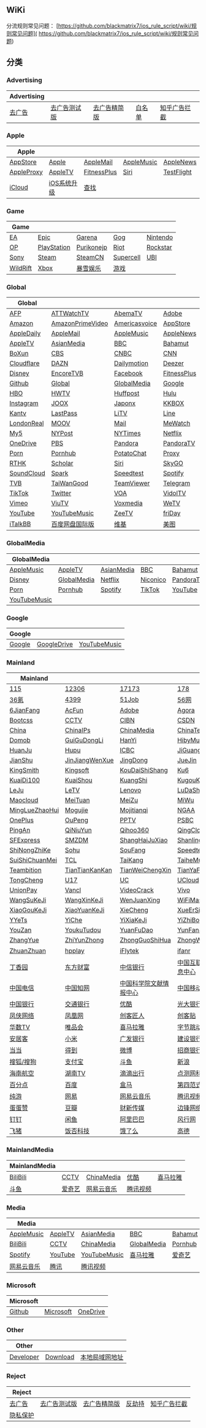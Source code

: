 ## WiKi
分流规则常见问题： [https://github.com/blackmatrix7/ios_rule_script/wiki/规则常见问题]( https://github.com/blackmatrix7/ios_rule_script/wiki/规则常见问题)
## 分类

### Advertising
|Advertising|  |  |  |  |
| ---- | ---- | ---- | ---- | ---- |
|[去广告](https://github.com/blackmatrix7/ios_rule_script/tree/master/rule/Loon/去广告) |[去广告测试版](https://github.com/blackmatrix7/ios_rule_script/tree/master/rule/Loon/去广告测试版) |[去广告精简版](https://github.com/blackmatrix7/ios_rule_script/tree/master/rule/Loon/去广告精简版) |[白名单](https://github.com/blackmatrix7/ios_rule_script/tree/master/rule/Loon/白名单) |[知乎广告拦截](https://github.com/blackmatrix7/ios_rule_script/tree/master/rule/Loon/知乎广告拦截) |

### Apple
|Apple|  |  |  |  |
| ---- | ---- | ---- | ---- | ---- |
|[AppStore](https://github.com/blackmatrix7/ios_rule_script/tree/master/rule/Loon/AppStore) |[Apple](https://github.com/blackmatrix7/ios_rule_script/tree/master/rule/Loon/Apple) |[AppleMail](https://github.com/blackmatrix7/ios_rule_script/tree/master/rule/Loon/AppleMail) |[AppleMusic](https://github.com/blackmatrix7/ios_rule_script/tree/master/rule/Loon/AppleMusic) |[AppleNews](https://github.com/blackmatrix7/ios_rule_script/tree/master/rule/Loon/AppleNews) ||||
|[AppleProxy](https://github.com/blackmatrix7/ios_rule_script/tree/master/rule/Loon/AppleProxy) |[AppleTV](https://github.com/blackmatrix7/ios_rule_script/tree/master/rule/Loon/AppleTV) |[FitnessPlus](https://github.com/blackmatrix7/ios_rule_script/tree/master/rule/Loon/FitnessPlus) |[Siri](https://github.com/blackmatrix7/ios_rule_script/tree/master/rule/Loon/Siri) |[TestFlight](https://github.com/blackmatrix7/ios_rule_script/tree/master/rule/Loon/TestFlight) |||
|[iCloud](https://github.com/blackmatrix7/ios_rule_script/tree/master/rule/Loon/iCloud) |[iOS系统升级](https://github.com/blackmatrix7/ios_rule_script/tree/master/rule/Loon/iOS系统升级) |[查找](https://github.com/blackmatrix7/ios_rule_script/tree/master/rule/Loon/查找) ||

### Game
|Game|  |  |  |  |
| ---- | ---- | ---- | ---- | ---- |
|[EA](https://github.com/blackmatrix7/ios_rule_script/tree/master/rule/Loon/EA) |[Epic](https://github.com/blackmatrix7/ios_rule_script/tree/master/rule/Loon/Epic) |[Garena](https://github.com/blackmatrix7/ios_rule_script/tree/master/rule/Loon/Garena) |[Gog](https://github.com/blackmatrix7/ios_rule_script/tree/master/rule/Loon/Gog) |[Nintendo](https://github.com/blackmatrix7/ios_rule_script/tree/master/rule/Loon/Nintendo) ||||
|[OP](https://github.com/blackmatrix7/ios_rule_script/tree/master/rule/Loon/OP) |[PlayStation](https://github.com/blackmatrix7/ios_rule_script/tree/master/rule/Loon/PlayStation) |[Purikonejp](https://github.com/blackmatrix7/ios_rule_script/tree/master/rule/Loon/Purikonejp) |[Riot](https://github.com/blackmatrix7/ios_rule_script/tree/master/rule/Loon/Riot) |[Rockstar](https://github.com/blackmatrix7/ios_rule_script/tree/master/rule/Loon/Rockstar) |||
|[Sony](https://github.com/blackmatrix7/ios_rule_script/tree/master/rule/Loon/Sony) |[Steam](https://github.com/blackmatrix7/ios_rule_script/tree/master/rule/Loon/Steam) |[SteamCN](https://github.com/blackmatrix7/ios_rule_script/tree/master/rule/Loon/SteamCN) |[Supercell](https://github.com/blackmatrix7/ios_rule_script/tree/master/rule/Loon/Supercell) |[UBI](https://github.com/blackmatrix7/ios_rule_script/tree/master/rule/Loon/UBI) ||
|[WildRift](https://github.com/blackmatrix7/ios_rule_script/tree/master/rule/Loon/WildRift) |[Xbox](https://github.com/blackmatrix7/ios_rule_script/tree/master/rule/Loon/Xbox) |[暴雪娱乐](https://github.com/blackmatrix7/ios_rule_script/tree/master/rule/Loon/暴雪娱乐) |[游戏](https://github.com/blackmatrix7/ios_rule_script/tree/master/rule/Loon/游戏) |

### Global
|Global|  |  |  |  |
| ---- | ---- | ---- | ---- | ---- |
|[AFP](https://github.com/blackmatrix7/ios_rule_script/tree/master/rule/Loon/AFP) |[ATTWatchTV](https://github.com/blackmatrix7/ios_rule_script/tree/master/rule/Loon/ATTWatchTV) |[AbemaTV](https://github.com/blackmatrix7/ios_rule_script/tree/master/rule/Loon/AbemaTV) |[Adobe](https://github.com/blackmatrix7/ios_rule_script/tree/master/rule/Loon/Adobe) |[All4](https://github.com/blackmatrix7/ios_rule_script/tree/master/rule/Loon/All4) ||||
|[Amazon](https://github.com/blackmatrix7/ios_rule_script/tree/master/rule/Loon/Amazon) |[AmazonPrimeVideo](https://github.com/blackmatrix7/ios_rule_script/tree/master/rule/Loon/AmazonPrimeVideo) |[Americasvoice](https://github.com/blackmatrix7/ios_rule_script/tree/master/rule/Loon/Americasvoice) |[AppStore](https://github.com/blackmatrix7/ios_rule_script/tree/master/rule/Loon/AppStore) |[Apple](https://github.com/blackmatrix7/ios_rule_script/tree/master/rule/Loon/Apple) |||
|[AppleDaily](https://github.com/blackmatrix7/ios_rule_script/tree/master/rule/Loon/AppleDaily) |[AppleMail](https://github.com/blackmatrix7/ios_rule_script/tree/master/rule/Loon/AppleMail) |[AppleMusic](https://github.com/blackmatrix7/ios_rule_script/tree/master/rule/Loon/AppleMusic) |[AppleNews](https://github.com/blackmatrix7/ios_rule_script/tree/master/rule/Loon/AppleNews) |[AppleProxy](https://github.com/blackmatrix7/ios_rule_script/tree/master/rule/Loon/AppleProxy) ||
|[AppleTV](https://github.com/blackmatrix7/ios_rule_script/tree/master/rule/Loon/AppleTV) |[AsianMedia](https://github.com/blackmatrix7/ios_rule_script/tree/master/rule/Loon/AsianMedia) |[BBC](https://github.com/blackmatrix7/ios_rule_script/tree/master/rule/Loon/BBC) |[Bahamut](https://github.com/blackmatrix7/ios_rule_script/tree/master/rule/Loon/Bahamut) |[BlackList](https://github.com/blackmatrix7/ios_rule_script/tree/master/rule/Loon/BlackList) |
|[BoXun](https://github.com/blackmatrix7/ios_rule_script/tree/master/rule/Loon/BoXun) |[CBS](https://github.com/blackmatrix7/ios_rule_script/tree/master/rule/Loon/CBS) |[CNBC](https://github.com/blackmatrix7/ios_rule_script/tree/master/rule/Loon/CNBC) |[CNN](https://github.com/blackmatrix7/ios_rule_script/tree/master/rule/Loon/CNN) |[CableTV](https://github.com/blackmatrix7/ios_rule_script/tree/master/rule/Loon/CableTV) |
|[Cloudflare](https://github.com/blackmatrix7/ios_rule_script/tree/master/rule/Loon/Cloudflare) |[DAZN](https://github.com/blackmatrix7/ios_rule_script/tree/master/rule/Loon/DAZN) |[Dailymotion](https://github.com/blackmatrix7/ios_rule_script/tree/master/rule/Loon/Dailymotion) |[Deezer](https://github.com/blackmatrix7/ios_rule_script/tree/master/rule/Loon/Deezer) |[Discord](https://github.com/blackmatrix7/ios_rule_script/tree/master/rule/Loon/Discord) |
|[Disney](https://github.com/blackmatrix7/ios_rule_script/tree/master/rule/Loon/Disney) |[EncoreTVB](https://github.com/blackmatrix7/ios_rule_script/tree/master/rule/Loon/EncoreTVB) |[Facebook](https://github.com/blackmatrix7/ios_rule_script/tree/master/rule/Loon/Facebook) |[FitnessPlus](https://github.com/blackmatrix7/ios_rule_script/tree/master/rule/Loon/FitnessPlus) |[Fox](https://github.com/blackmatrix7/ios_rule_script/tree/master/rule/Loon/Fox) |
|[Github](https://github.com/blackmatrix7/ios_rule_script/tree/master/rule/Loon/Github) |[Global](https://github.com/blackmatrix7/ios_rule_script/tree/master/rule/Loon/Global) |[GlobalMedia](https://github.com/blackmatrix7/ios_rule_script/tree/master/rule/Loon/GlobalMedia) |[Google](https://github.com/blackmatrix7/ios_rule_script/tree/master/rule/Loon/Google) |[GoogleDrive](https://github.com/blackmatrix7/ios_rule_script/tree/master/rule/Loon/GoogleDrive) |
|[HBO](https://github.com/blackmatrix7/ios_rule_script/tree/master/rule/Loon/HBO) |[HWTV](https://github.com/blackmatrix7/ios_rule_script/tree/master/rule/Loon/HWTV) |[Huffpost](https://github.com/blackmatrix7/ios_rule_script/tree/master/rule/Loon/Huffpost) |[Hulu](https://github.com/blackmatrix7/ios_rule_script/tree/master/rule/Loon/Hulu) |[ITV](https://github.com/blackmatrix7/ios_rule_script/tree/master/rule/Loon/ITV) |
|[Instagram](https://github.com/blackmatrix7/ios_rule_script/tree/master/rule/Loon/Instagram) |[JOOX](https://github.com/blackmatrix7/ios_rule_script/tree/master/rule/Loon/JOOX) |[Japonx](https://github.com/blackmatrix7/ios_rule_script/tree/master/rule/Loon/Japonx) |[KKBOX](https://github.com/blackmatrix7/ios_rule_script/tree/master/rule/Loon/KKBOX) |[KakaoTalk](https://github.com/blackmatrix7/ios_rule_script/tree/master/rule/Loon/KakaoTalk) |
|[Kantv](https://github.com/blackmatrix7/ios_rule_script/tree/master/rule/Loon/Kantv) |[LastPass](https://github.com/blackmatrix7/ios_rule_script/tree/master/rule/Loon/LastPass) |[LiTV](https://github.com/blackmatrix7/ios_rule_script/tree/master/rule/Loon/LiTV) |[Line](https://github.com/blackmatrix7/ios_rule_script/tree/master/rule/Loon/Line) |[LineTV](https://github.com/blackmatrix7/ios_rule_script/tree/master/rule/Loon/LineTV) |
|[LondonReal](https://github.com/blackmatrix7/ios_rule_script/tree/master/rule/Loon/LondonReal) |[MOOV](https://github.com/blackmatrix7/ios_rule_script/tree/master/rule/Loon/MOOV) |[Mail](https://github.com/blackmatrix7/ios_rule_script/tree/master/rule/Loon/Mail) |[MeWatch](https://github.com/blackmatrix7/ios_rule_script/tree/master/rule/Loon/MeWatch) |[Microsoft](https://github.com/blackmatrix7/ios_rule_script/tree/master/rule/Loon/Microsoft) |
|[My5](https://github.com/blackmatrix7/ios_rule_script/tree/master/rule/Loon/My5) |[NYPost](https://github.com/blackmatrix7/ios_rule_script/tree/master/rule/Loon/NYPost) |[NYTimes](https://github.com/blackmatrix7/ios_rule_script/tree/master/rule/Loon/NYTimes) |[Netflix](https://github.com/blackmatrix7/ios_rule_script/tree/master/rule/Loon/Netflix) |[Nikkei](https://github.com/blackmatrix7/ios_rule_script/tree/master/rule/Loon/Nikkei) |
|[OneDrive](https://github.com/blackmatrix7/ios_rule_script/tree/master/rule/Loon/OneDrive) |[PBS](https://github.com/blackmatrix7/ios_rule_script/tree/master/rule/Loon/PBS) |[Pandora](https://github.com/blackmatrix7/ios_rule_script/tree/master/rule/Loon/Pandora) |[PandoraTV](https://github.com/blackmatrix7/ios_rule_script/tree/master/rule/Loon/PandoraTV) |[PayPal](https://github.com/blackmatrix7/ios_rule_script/tree/master/rule/Loon/PayPal) |
|[Porn](https://github.com/blackmatrix7/ios_rule_script/tree/master/rule/Loon/Porn) |[Pornhub](https://github.com/blackmatrix7/ios_rule_script/tree/master/rule/Loon/Pornhub) |[PotatoChat](https://github.com/blackmatrix7/ios_rule_script/tree/master/rule/Loon/PotatoChat) |[Proxy](https://github.com/blackmatrix7/ios_rule_script/tree/master/rule/Loon/Proxy) |[Qobuz](https://github.com/blackmatrix7/ios_rule_script/tree/master/rule/Loon/Qobuz) |
|[RTHK](https://github.com/blackmatrix7/ios_rule_script/tree/master/rule/Loon/RTHK) |[Scholar](https://github.com/blackmatrix7/ios_rule_script/tree/master/rule/Loon/Scholar) |[Siri](https://github.com/blackmatrix7/ios_rule_script/tree/master/rule/Loon/Siri) |[SkyGO](https://github.com/blackmatrix7/ios_rule_script/tree/master/rule/Loon/SkyGO) |[Sony](https://github.com/blackmatrix7/ios_rule_script/tree/master/rule/Loon/Sony) |
|[SoundCloud](https://github.com/blackmatrix7/ios_rule_script/tree/master/rule/Loon/SoundCloud) |[Spark](https://github.com/blackmatrix7/ios_rule_script/tree/master/rule/Loon/Spark) |[Speedtest](https://github.com/blackmatrix7/ios_rule_script/tree/master/rule/Loon/Speedtest) |[Spotify](https://github.com/blackmatrix7/ios_rule_script/tree/master/rule/Loon/Spotify) |[TIDAL](https://github.com/blackmatrix7/ios_rule_script/tree/master/rule/Loon/TIDAL) |
|[TVB](https://github.com/blackmatrix7/ios_rule_script/tree/master/rule/Loon/TVB) |[TaiWanGood](https://github.com/blackmatrix7/ios_rule_script/tree/master/rule/Loon/TaiWanGood) |[TeamViewer](https://github.com/blackmatrix7/ios_rule_script/tree/master/rule/Loon/TeamViewer) |[Telegram](https://github.com/blackmatrix7/ios_rule_script/tree/master/rule/Loon/Telegram) |[TestFlight](https://github.com/blackmatrix7/ios_rule_script/tree/master/rule/Loon/TestFlight) |
|[TikTok](https://github.com/blackmatrix7/ios_rule_script/tree/master/rule/Loon/TikTok) |[Twitter](https://github.com/blackmatrix7/ios_rule_script/tree/master/rule/Loon/Twitter) |[VOA](https://github.com/blackmatrix7/ios_rule_script/tree/master/rule/Loon/VOA) |[VidolTV](https://github.com/blackmatrix7/ios_rule_script/tree/master/rule/Loon/VidolTV) |[Viki](https://github.com/blackmatrix7/ios_rule_script/tree/master/rule/Loon/Viki) |
|[Vimeo](https://github.com/blackmatrix7/ios_rule_script/tree/master/rule/Loon/Vimeo) |[ViuTV](https://github.com/blackmatrix7/ios_rule_script/tree/master/rule/Loon/ViuTV) |[Voxmedia](https://github.com/blackmatrix7/ios_rule_script/tree/master/rule/Loon/Voxmedia) |[WeTV](https://github.com/blackmatrix7/ios_rule_script/tree/master/rule/Loon/WeTV) |[Whatsapp](https://github.com/blackmatrix7/ios_rule_script/tree/master/rule/Loon/Whatsapp) |
|[YouTube](https://github.com/blackmatrix7/ios_rule_script/tree/master/rule/Loon/YouTube) |[YouTubeMusic](https://github.com/blackmatrix7/ios_rule_script/tree/master/rule/Loon/YouTubeMusic) |[ZeeTV](https://github.com/blackmatrix7/ios_rule_script/tree/master/rule/Loon/ZeeTV) |[friDay](https://github.com/blackmatrix7/ios_rule_script/tree/master/rule/Loon/friDay) |[iCloud](https://github.com/blackmatrix7/ios_rule_script/tree/master/rule/Loon/iCloud) |
|[iTalkBB](https://github.com/blackmatrix7/ios_rule_script/tree/master/rule/Loon/iTalkBB) |[百度网盘国际版](https://github.com/blackmatrix7/ios_rule_script/tree/master/rule/Loon/百度网盘国际版) |[维基](https://github.com/blackmatrix7/ios_rule_script/tree/master/rule/Loon/维基) |[美图](https://github.com/blackmatrix7/ios_rule_script/tree/master/rule/Loon/美图) |

### GlobalMedia
|GlobalMedia|  |  |  |  |
| ---- | ---- | ---- | ---- | ---- |
|[AppleMusic](https://github.com/blackmatrix7/ios_rule_script/tree/master/rule/Loon/AppleMusic) |[AppleTV](https://github.com/blackmatrix7/ios_rule_script/tree/master/rule/Loon/AppleTV) |[AsianMedia](https://github.com/blackmatrix7/ios_rule_script/tree/master/rule/Loon/AsianMedia) |[BBC](https://github.com/blackmatrix7/ios_rule_script/tree/master/rule/Loon/BBC) |[Bahamut](https://github.com/blackmatrix7/ios_rule_script/tree/master/rule/Loon/Bahamut) ||||
|[Disney](https://github.com/blackmatrix7/ios_rule_script/tree/master/rule/Loon/Disney) |[GlobalMedia](https://github.com/blackmatrix7/ios_rule_script/tree/master/rule/Loon/GlobalMedia) |[Netflix](https://github.com/blackmatrix7/ios_rule_script/tree/master/rule/Loon/Netflix) |[Niconico](https://github.com/blackmatrix7/ios_rule_script/tree/master/rule/Loon/Niconico) |[PandoraTV](https://github.com/blackmatrix7/ios_rule_script/tree/master/rule/Loon/PandoraTV) |||
|[Porn](https://github.com/blackmatrix7/ios_rule_script/tree/master/rule/Loon/Porn) |[Pornhub](https://github.com/blackmatrix7/ios_rule_script/tree/master/rule/Loon/Pornhub) |[Spotify](https://github.com/blackmatrix7/ios_rule_script/tree/master/rule/Loon/Spotify) |[TikTok](https://github.com/blackmatrix7/ios_rule_script/tree/master/rule/Loon/TikTok) |[YouTube](https://github.com/blackmatrix7/ios_rule_script/tree/master/rule/Loon/YouTube) ||
|[YouTubeMusic](https://github.com/blackmatrix7/ios_rule_script/tree/master/rule/Loon/YouTubeMusic) |

### Google
|Google|  |  |
| ---- | ---- | ---- |
|[Google](https://github.com/blackmatrix7/ios_rule_script/tree/master/rule/Loon/Google) |[GoogleDrive](https://github.com/blackmatrix7/ios_rule_script/tree/master/rule/Loon/GoogleDrive) |[YouTubeMusic](https://github.com/blackmatrix7/ios_rule_script/tree/master/rule/Loon/YouTubeMusic) |

### Mainland
|Mainland|  |  |  |  |
| ---- | ---- | ---- | ---- | ---- |
|[115](https://github.com/blackmatrix7/ios_rule_script/tree/master/rule/Loon/115) |[12306](https://github.com/blackmatrix7/ios_rule_script/tree/master/rule/Loon/12306) |[17173](https://github.com/blackmatrix7/ios_rule_script/tree/master/rule/Loon/17173) |[178](https://github.com/blackmatrix7/ios_rule_script/tree/master/rule/Loon/178) |[360](https://github.com/blackmatrix7/ios_rule_script/tree/master/rule/Loon/360) ||||
|[36氪](https://github.com/blackmatrix7/ios_rule_script/tree/master/rule/Loon/36氪) |[4399](https://github.com/blackmatrix7/ios_rule_script/tree/master/rule/Loon/4399) |[51Job](https://github.com/blackmatrix7/ios_rule_script/tree/master/rule/Loon/51Job) |[56网](https://github.com/blackmatrix7/ios_rule_script/tree/master/rule/Loon/56网) |[58同城](https://github.com/blackmatrix7/ios_rule_script/tree/master/rule/Loon/58同城) |||
|[6JianFang](https://github.com/blackmatrix7/ios_rule_script/tree/master/rule/Loon/6JianFang) |[AcFun](https://github.com/blackmatrix7/ios_rule_script/tree/master/rule/Loon/AcFun) |[Adobe](https://github.com/blackmatrix7/ios_rule_script/tree/master/rule/Loon/Adobe) |[Agora](https://github.com/blackmatrix7/ios_rule_script/tree/master/rule/Loon/Agora) |[BiliBili](https://github.com/blackmatrix7/ios_rule_script/tree/master/rule/Loon/BiliBili) ||
|[Bootcss](https://github.com/blackmatrix7/ios_rule_script/tree/master/rule/Loon/Bootcss) |[CCTV](https://github.com/blackmatrix7/ios_rule_script/tree/master/rule/Loon/CCTV) |[CIBN](https://github.com/blackmatrix7/ios_rule_script/tree/master/rule/Loon/CIBN) |[CSDN](https://github.com/blackmatrix7/ios_rule_script/tree/master/rule/Loon/CSDN) |[Camera360](https://github.com/blackmatrix7/ios_rule_script/tree/master/rule/Loon/Camera360) |
|[China](https://github.com/blackmatrix7/ios_rule_script/tree/master/rule/Loon/China) |[ChinaIPs](https://github.com/blackmatrix7/ios_rule_script/tree/master/rule/Loon/ChinaIPs) |[ChinaMedia](https://github.com/blackmatrix7/ios_rule_script/tree/master/rule/Loon/ChinaMedia) |[ChinaTest](https://github.com/blackmatrix7/ios_rule_script/tree/master/rule/Loon/ChinaTest) |[Deepin](https://github.com/blackmatrix7/ios_rule_script/tree/master/rule/Loon/Deepin) |
|[Domob](https://github.com/blackmatrix7/ios_rule_script/tree/master/rule/Loon/Domob) |[GuiGuDongLi](https://github.com/blackmatrix7/ios_rule_script/tree/master/rule/Loon/GuiGuDongLi) |[HanYi](https://github.com/blackmatrix7/ios_rule_script/tree/master/rule/Loon/HanYi) |[HibyMusic](https://github.com/blackmatrix7/ios_rule_script/tree/master/rule/Loon/HibyMusic) |[HuYa](https://github.com/blackmatrix7/ios_rule_script/tree/master/rule/Loon/HuYa) |
|[HuanJu](https://github.com/blackmatrix7/ios_rule_script/tree/master/rule/Loon/HuanJu) |[Hupu](https://github.com/blackmatrix7/ios_rule_script/tree/master/rule/Loon/Hupu) |[ICBC](https://github.com/blackmatrix7/ios_rule_script/tree/master/rule/Loon/ICBC) |[JiGuangTuiSong](https://github.com/blackmatrix7/ios_rule_script/tree/master/rule/Loon/JiGuangTuiSong) |[JianGuoYun](https://github.com/blackmatrix7/ios_rule_script/tree/master/rule/Loon/JianGuoYun) |
|[JianShu](https://github.com/blackmatrix7/ios_rule_script/tree/master/rule/Loon/JianShu) |[JinJiangWenXue](https://github.com/blackmatrix7/ios_rule_script/tree/master/rule/Loon/JinJiangWenXue) |[JingDong](https://github.com/blackmatrix7/ios_rule_script/tree/master/rule/Loon/JingDong) |[JueJin](https://github.com/blackmatrix7/ios_rule_script/tree/master/rule/Loon/JueJin) |[Keep](https://github.com/blackmatrix7/ios_rule_script/tree/master/rule/Loon/Keep) |
|[KingSmith](https://github.com/blackmatrix7/ios_rule_script/tree/master/rule/Loon/KingSmith) |[Kingsoft](https://github.com/blackmatrix7/ios_rule_script/tree/master/rule/Loon/Kingsoft) |[KouDaiShiShang](https://github.com/blackmatrix7/ios_rule_script/tree/master/rule/Loon/KouDaiShiShang) |[Ku6](https://github.com/blackmatrix7/ios_rule_script/tree/master/rule/Loon/Ku6) |[KuKeMusic](https://github.com/blackmatrix7/ios_rule_script/tree/master/rule/Loon/KuKeMusic) |
|[KuaiDi100](https://github.com/blackmatrix7/ios_rule_script/tree/master/rule/Loon/KuaiDi100) |[KuaiShou](https://github.com/blackmatrix7/ios_rule_script/tree/master/rule/Loon/KuaiShou) |[KuangShi](https://github.com/blackmatrix7/ios_rule_script/tree/master/rule/Loon/KuangShi) |[KugouKuwo](https://github.com/blackmatrix7/ios_rule_script/tree/master/rule/Loon/KugouKuwo) |[LanZouYun](https://github.com/blackmatrix7/ios_rule_script/tree/master/rule/Loon/LanZouYun) |
|[LeJu](https://github.com/blackmatrix7/ios_rule_script/tree/master/rule/Loon/LeJu) |[LeTV](https://github.com/blackmatrix7/ios_rule_script/tree/master/rule/Loon/LeTV) |[Lenovo](https://github.com/blackmatrix7/ios_rule_script/tree/master/rule/Loon/Lenovo) |[LuDaShi](https://github.com/blackmatrix7/ios_rule_script/tree/master/rule/Loon/LuDaShi) |[LvMiLianChuang](https://github.com/blackmatrix7/ios_rule_script/tree/master/rule/Loon/LvMiLianChuang) |
|[Maocloud](https://github.com/blackmatrix7/ios_rule_script/tree/master/rule/Loon/Maocloud) |[MeiTuan](https://github.com/blackmatrix7/ios_rule_script/tree/master/rule/Loon/MeiTuan) |[MeiZu](https://github.com/blackmatrix7/ios_rule_script/tree/master/rule/Loon/MeiZu) |[MiWu](https://github.com/blackmatrix7/ios_rule_script/tree/master/rule/Loon/MiWu) |[Migu](https://github.com/blackmatrix7/ios_rule_script/tree/master/rule/Loon/Migu) |
|[MingLueZhaoHui](https://github.com/blackmatrix7/ios_rule_script/tree/master/rule/Loon/MingLueZhaoHui) |[Mogujie](https://github.com/blackmatrix7/ios_rule_script/tree/master/rule/Loon/Mogujie) |[Mojitianqi](https://github.com/blackmatrix7/ios_rule_script/tree/master/rule/Loon/Mojitianqi) |[NGAA](https://github.com/blackmatrix7/ios_rule_script/tree/master/rule/Loon/NGAA) |[OPPO](https://github.com/blackmatrix7/ios_rule_script/tree/master/rule/Loon/OPPO) |
|[OnePlus](https://github.com/blackmatrix7/ios_rule_script/tree/master/rule/Loon/OnePlus) |[OuPeng](https://github.com/blackmatrix7/ios_rule_script/tree/master/rule/Loon/OuPeng) |[PPTV](https://github.com/blackmatrix7/ios_rule_script/tree/master/rule/Loon/PPTV) |[PSBC](https://github.com/blackmatrix7/ios_rule_script/tree/master/rule/Loon/PSBC) |[PayPal](https://github.com/blackmatrix7/ios_rule_script/tree/master/rule/Loon/PayPal) |
|[PingAn](https://github.com/blackmatrix7/ios_rule_script/tree/master/rule/Loon/PingAn) |[QiNiuYun](https://github.com/blackmatrix7/ios_rule_script/tree/master/rule/Loon/QiNiuYun) |[Qihoo360](https://github.com/blackmatrix7/ios_rule_script/tree/master/rule/Loon/Qihoo360) |[QingCloud](https://github.com/blackmatrix7/ios_rule_script/tree/master/rule/Loon/QingCloud) |[RuanMei](https://github.com/blackmatrix7/ios_rule_script/tree/master/rule/Loon/RuanMei) |
|[SFExpress](https://github.com/blackmatrix7/ios_rule_script/tree/master/rule/Loon/SFExpress) |[SMZDM](https://github.com/blackmatrix7/ios_rule_script/tree/master/rule/Loon/SMZDM) |[ShangHaiJuXiao](https://github.com/blackmatrix7/ios_rule_script/tree/master/rule/Loon/ShangHaiJuXiao) |[Shanling](https://github.com/blackmatrix7/ios_rule_script/tree/master/rule/Loon/Shanling) |[ShenMa](https://github.com/blackmatrix7/ios_rule_script/tree/master/rule/Loon/ShenMa) |
|[ShiNongZhiKe](https://github.com/blackmatrix7/ios_rule_script/tree/master/rule/Loon/ShiNongZhiKe) |[Sohu](https://github.com/blackmatrix7/ios_rule_script/tree/master/rule/Loon/Sohu) |[SouFang](https://github.com/blackmatrix7/ios_rule_script/tree/master/rule/Loon/SouFang) |[Speedtest](https://github.com/blackmatrix7/ios_rule_script/tree/master/rule/Loon/Speedtest) |[SuNing](https://github.com/blackmatrix7/ios_rule_script/tree/master/rule/Loon/SuNing) |
|[SuiShiChuanMei](https://github.com/blackmatrix7/ios_rule_script/tree/master/rule/Loon/SuiShiChuanMei) |[TCL](https://github.com/blackmatrix7/ios_rule_script/tree/master/rule/Loon/TCL) |[TaiKang](https://github.com/blackmatrix7/ios_rule_script/tree/master/rule/Loon/TaiKang) |[TaiheMusic](https://github.com/blackmatrix7/ios_rule_script/tree/master/rule/Loon/TaiheMusic) |[TeamViewer](https://github.com/blackmatrix7/ios_rule_script/tree/master/rule/Loon/TeamViewer) |
|[Teambition](https://github.com/blackmatrix7/ios_rule_script/tree/master/rule/Loon/Teambition) |[TianTianKanKan](https://github.com/blackmatrix7/ios_rule_script/tree/master/rule/Loon/TianTianKanKan) |[TianWeiChengXin](https://github.com/blackmatrix7/ios_rule_script/tree/master/rule/Loon/TianWeiChengXin) |[TianYaForum](https://github.com/blackmatrix7/ios_rule_script/tree/master/rule/Loon/TianYaForum) |[TigerFintech](https://github.com/blackmatrix7/ios_rule_script/tree/master/rule/Loon/TigerFintech) |
|[TongCheng](https://github.com/blackmatrix7/ios_rule_script/tree/master/rule/Loon/TongCheng) |[U17](https://github.com/blackmatrix7/ios_rule_script/tree/master/rule/Loon/U17) |[UC](https://github.com/blackmatrix7/ios_rule_script/tree/master/rule/Loon/UC) |[UCloud](https://github.com/blackmatrix7/ios_rule_script/tree/master/rule/Loon/UCloud) |[UPYun](https://github.com/blackmatrix7/ios_rule_script/tree/master/rule/Loon/UPYun) |
|[UnionPay](https://github.com/blackmatrix7/ios_rule_script/tree/master/rule/Loon/UnionPay) |[Vancl](https://github.com/blackmatrix7/ios_rule_script/tree/master/rule/Loon/Vancl) |[VideoCrack](https://github.com/blackmatrix7/ios_rule_script/tree/master/rule/Loon/VideoCrack) |[Vivo](https://github.com/blackmatrix7/ios_rule_script/tree/master/rule/Loon/Vivo) |[WanMeiShiJie](https://github.com/blackmatrix7/ios_rule_script/tree/master/rule/Loon/WanMeiShiJie) |
|[WangSuKeJi](https://github.com/blackmatrix7/ios_rule_script/tree/master/rule/Loon/WangSuKeJi) |[WangXinKeJi](https://github.com/blackmatrix7/ios_rule_script/tree/master/rule/Loon/WangXinKeJi) |[WenJuanXing](https://github.com/blackmatrix7/ios_rule_script/tree/master/rule/Loon/WenJuanXing) |[WiFiMaster](https://github.com/blackmatrix7/ios_rule_script/tree/master/rule/Loon/WiFiMaster) |[XiamiMusic](https://github.com/blackmatrix7/ios_rule_script/tree/master/rule/Loon/XiamiMusic) |
|[XiaoGouKeJi](https://github.com/blackmatrix7/ios_rule_script/tree/master/rule/Loon/XiaoGouKeJi) |[XiaoYuanKeJi](https://github.com/blackmatrix7/ios_rule_script/tree/master/rule/Loon/XiaoYuanKeJi) |[XieCheng](https://github.com/blackmatrix7/ios_rule_script/tree/master/rule/Loon/XieCheng) |[XueErSi](https://github.com/blackmatrix7/ios_rule_script/tree/master/rule/Loon/XueErSi) |[XueQiu](https://github.com/blackmatrix7/ios_rule_script/tree/master/rule/Loon/XueQiu) |
|[YYeTs](https://github.com/blackmatrix7/ios_rule_script/tree/master/rule/Loon/YYeTs) |[YiChe](https://github.com/blackmatrix7/ios_rule_script/tree/master/rule/Loon/YiChe) |[YiXiaKeJi](https://github.com/blackmatrix7/ios_rule_script/tree/master/rule/Loon/YiXiaKeJi) |[YiZhiBo](https://github.com/blackmatrix7/ios_rule_script/tree/master/rule/Loon/YiZhiBo) |[YouMengChuangXiang](https://github.com/blackmatrix7/ios_rule_script/tree/master/rule/Loon/YouMengChuangXiang) |
|[YouZan](https://github.com/blackmatrix7/ios_rule_script/tree/master/rule/Loon/YouZan) |[YoukuTudou](https://github.com/blackmatrix7/ios_rule_script/tree/master/rule/Loon/YoukuTudou) |[YuanFuDao](https://github.com/blackmatrix7/ios_rule_script/tree/master/rule/Loon/YuanFuDao) |[YunFanJiaSu](https://github.com/blackmatrix7/ios_rule_script/tree/master/rule/Loon/YunFanJiaSu) |[ZDNS](https://github.com/blackmatrix7/ios_rule_script/tree/master/rule/Loon/ZDNS) |
|[ZhangYue](https://github.com/blackmatrix7/ios_rule_script/tree/master/rule/Loon/ZhangYue) |[ZhiYunZhong](https://github.com/blackmatrix7/ios_rule_script/tree/master/rule/Loon/ZhiYunZhong) |[ZhongGuoShiHua](https://github.com/blackmatrix7/ios_rule_script/tree/master/rule/Loon/ZhongGuoShiHua) |[ZhongWeiShiJi](https://github.com/blackmatrix7/ios_rule_script/tree/master/rule/Loon/ZhongWeiShiJi) |[ZhongYuanYiShang](https://github.com/blackmatrix7/ios_rule_script/tree/master/rule/Loon/ZhongYuanYiShang) |
|[ZhuanZhuan](https://github.com/blackmatrix7/ios_rule_script/tree/master/rule/Loon/ZhuanZhuan) |[hpplay](https://github.com/blackmatrix7/ios_rule_script/tree/master/rule/Loon/hpplay) |[iFlytek](https://github.com/blackmatrix7/ios_rule_script/tree/master/rule/Loon/iFlytek) |[ifanr](https://github.com/blackmatrix7/ios_rule_script/tree/master/rule/Loon/ifanr) |[一起作业](https://github.com/blackmatrix7/ios_rule_script/tree/master/rule/Loon/一起作业) |
|[丁香园](https://github.com/blackmatrix7/ios_rule_script/tree/master/rule/Loon/丁香园) |[东方财富](https://github.com/blackmatrix7/ios_rule_script/tree/master/rule/Loon/东方财富) |[中信银行](https://github.com/blackmatrix7/ios_rule_script/tree/master/rule/Loon/中信银行) |[中国互联网络信息中心](https://github.com/blackmatrix7/ios_rule_script/tree/master/rule/Loon/中国互联网络信息中心) |[中国新闻网](https://github.com/blackmatrix7/ios_rule_script/tree/master/rule/Loon/中国新闻网) |
|[中国电信](https://github.com/blackmatrix7/ios_rule_script/tree/master/rule/Loon/中国电信) |[中国知网](https://github.com/blackmatrix7/ios_rule_script/tree/master/rule/Loon/中国知网) |[中国科学院文献情报中心](https://github.com/blackmatrix7/ios_rule_script/tree/master/rule/Loon/中国科学院文献情报中心) |[中国移动](https://github.com/blackmatrix7/ios_rule_script/tree/master/rule/Loon/中国移动) |[中国联通](https://github.com/blackmatrix7/ios_rule_script/tree/master/rule/Loon/中国联通) |
|[中国银行](https://github.com/blackmatrix7/ios_rule_script/tree/master/rule/Loon/中国银行) |[交通银行](https://github.com/blackmatrix7/ios_rule_script/tree/master/rule/Loon/交通银行) |[优酷](https://github.com/blackmatrix7/ios_rule_script/tree/master/rule/Loon/优酷) |[光大银行](https://github.com/blackmatrix7/ios_rule_script/tree/master/rule/Loon/光大银行) |[农业银行](https://github.com/blackmatrix7/ios_rule_script/tree/master/rule/Loon/农业银行) |
|[凤侠网络](https://github.com/blackmatrix7/ios_rule_script/tree/master/rule/Loon/凤侠网络) |[凤凰网](https://github.com/blackmatrix7/ios_rule_script/tree/master/rule/Loon/凤凰网) |[创客匠人](https://github.com/blackmatrix7/ios_rule_script/tree/master/rule/Loon/创客匠人) |[创客贴](https://github.com/blackmatrix7/ios_rule_script/tree/master/rule/Loon/创客贴) |[华为](https://github.com/blackmatrix7/ios_rule_script/tree/master/rule/Loon/华为) |
|[华数TV](https://github.com/blackmatrix7/ios_rule_script/tree/master/rule/Loon/华数TV) |[唯品会](https://github.com/blackmatrix7/ios_rule_script/tree/master/rule/Loon/唯品会) |[喜马拉雅](https://github.com/blackmatrix7/ios_rule_script/tree/master/rule/Loon/喜马拉雅) |[字节跳动](https://github.com/blackmatrix7/ios_rule_script/tree/master/rule/Loon/字节跳动) |[安天科技](https://github.com/blackmatrix7/ios_rule_script/tree/master/rule/Loon/安天科技) |
|[安居客](https://github.com/blackmatrix7/ios_rule_script/tree/master/rule/Loon/安居客) |[小米](https://github.com/blackmatrix7/ios_rule_script/tree/master/rule/Loon/小米) |[广发银行](https://github.com/blackmatrix7/ios_rule_script/tree/master/rule/Loon/广发银行) |[建设银行](https://github.com/blackmatrix7/ios_rule_script/tree/master/rule/Loon/建设银行) |[弹弹Play](https://github.com/blackmatrix7/ios_rule_script/tree/master/rule/Loon/弹弹Play) |
|[当当](https://github.com/blackmatrix7/ios_rule_script/tree/master/rule/Loon/当当) |[得到](https://github.com/blackmatrix7/ios_rule_script/tree/master/rule/Loon/得到) |[微博](https://github.com/blackmatrix7/ios_rule_script/tree/master/rule/Loon/微博) |[招商银行](https://github.com/blackmatrix7/ios_rule_script/tree/master/rule/Loon/招商银行) |[拼多多](https://github.com/blackmatrix7/ios_rule_script/tree/master/rule/Loon/拼多多) |
|[搜狐/搜狗](https://github.com/blackmatrix7/ios_rule_script/tree/master/rule/Loon/搜狐/搜狗) |[支付宝](https://github.com/blackmatrix7/ios_rule_script/tree/master/rule/Loon/支付宝) |[斗鱼](https://github.com/blackmatrix7/ios_rule_script/tree/master/rule/Loon/斗鱼) |[新浪](https://github.com/blackmatrix7/ios_rule_script/tree/master/rule/Loon/新浪) |[暴风影音](https://github.com/blackmatrix7/ios_rule_script/tree/master/rule/Loon/暴风影音) |
|[海南航空](https://github.com/blackmatrix7/ios_rule_script/tree/master/rule/Loon/海南航空) |[湖南TV](https://github.com/blackmatrix7/ios_rule_script/tree/master/rule/Loon/湖南TV) |[滴滴出行](https://github.com/blackmatrix7/ios_rule_script/tree/master/rule/Loon/滴滴出行) |[点测网科](https://github.com/blackmatrix7/ios_rule_script/tree/master/rule/Loon/点测网科) |[爱奇艺](https://github.com/blackmatrix7/ios_rule_script/tree/master/rule/Loon/爱奇艺) |
|[百分点](https://github.com/blackmatrix7/ios_rule_script/tree/master/rule/Loon/百分点) |[百度](https://github.com/blackmatrix7/ios_rule_script/tree/master/rule/Loon/百度) |[盒马](https://github.com/blackmatrix7/ios_rule_script/tree/master/rule/Loon/盒马) |[第四范式](https://github.com/blackmatrix7/ios_rule_script/tree/master/rule/Loon/第四范式) |[红马传媒(大麦网)](https://github.com/blackmatrix7/ios_rule_script/tree/master/rule/Loon/红马传媒(大麦网)) |
|[纯游](https://github.com/blackmatrix7/ios_rule_script/tree/master/rule/Loon/纯游) |[网易](https://github.com/blackmatrix7/ios_rule_script/tree/master/rule/Loon/网易) |[网易云音乐](https://github.com/blackmatrix7/ios_rule_script/tree/master/rule/Loon/网易云音乐) |[腾讯视频](https://github.com/blackmatrix7/ios_rule_script/tree/master/rule/Loon/腾讯视频) |[菜鸟裹裹](https://github.com/blackmatrix7/ios_rule_script/tree/master/rule/Loon/菜鸟裹裹) |
|[蛋蛋赞](https://github.com/blackmatrix7/ios_rule_script/tree/master/rule/Loon/蛋蛋赞) |[豆瓣](https://github.com/blackmatrix7/ios_rule_script/tree/master/rule/Loon/豆瓣) |[财新传媒](https://github.com/blackmatrix7/ios_rule_script/tree/master/rule/Loon/财新传媒) |[边锋网络](https://github.com/blackmatrix7/ios_rule_script/tree/master/rule/Loon/边锋网络) |[迅雷](https://github.com/blackmatrix7/ios_rule_script/tree/master/rule/Loon/迅雷) |
|[钉钉](https://github.com/blackmatrix7/ios_rule_script/tree/master/rule/Loon/钉钉) |[闲鱼](https://github.com/blackmatrix7/ios_rule_script/tree/master/rule/Loon/闲鱼) |[阿里巴巴](https://github.com/blackmatrix7/ios_rule_script/tree/master/rule/Loon/阿里巴巴) |[风行网](https://github.com/blackmatrix7/ios_rule_script/tree/master/rule/Loon/风行网) |[飞傲](https://github.com/blackmatrix7/ios_rule_script/tree/master/rule/Loon/飞傲) |
|[飞猪](https://github.com/blackmatrix7/ios_rule_script/tree/master/rule/Loon/飞猪) |[饭否科技](https://github.com/blackmatrix7/ios_rule_script/tree/master/rule/Loon/饭否科技) |[饿了么](https://github.com/blackmatrix7/ios_rule_script/tree/master/rule/Loon/饿了么) |[高德](https://github.com/blackmatrix7/ios_rule_script/tree/master/rule/Loon/高德) |

### MainlandMedia
|MainlandMedia|  |  |  |  |
| ---- | ---- | ---- | ---- | ---- |
|[BiliBili](https://github.com/blackmatrix7/ios_rule_script/tree/master/rule/Loon/BiliBili) |[CCTV](https://github.com/blackmatrix7/ios_rule_script/tree/master/rule/Loon/CCTV) |[ChinaMedia](https://github.com/blackmatrix7/ios_rule_script/tree/master/rule/Loon/ChinaMedia) |[优酷](https://github.com/blackmatrix7/ios_rule_script/tree/master/rule/Loon/优酷) |[喜马拉雅](https://github.com/blackmatrix7/ios_rule_script/tree/master/rule/Loon/喜马拉雅) ||||
|[斗鱼](https://github.com/blackmatrix7/ios_rule_script/tree/master/rule/Loon/斗鱼) |[爱奇艺](https://github.com/blackmatrix7/ios_rule_script/tree/master/rule/Loon/爱奇艺) |[网易云音乐](https://github.com/blackmatrix7/ios_rule_script/tree/master/rule/Loon/网易云音乐) |[腾讯视频](https://github.com/blackmatrix7/ios_rule_script/tree/master/rule/Loon/腾讯视频) |||

### Media
|Media|  |  |  |  |
| ---- | ---- | ---- | ---- | ---- |
|[AppleMusic](https://github.com/blackmatrix7/ios_rule_script/tree/master/rule/Loon/AppleMusic) |[AppleTV](https://github.com/blackmatrix7/ios_rule_script/tree/master/rule/Loon/AppleTV) |[AsianMedia](https://github.com/blackmatrix7/ios_rule_script/tree/master/rule/Loon/AsianMedia) |[BBC](https://github.com/blackmatrix7/ios_rule_script/tree/master/rule/Loon/BBC) |[Bahamut](https://github.com/blackmatrix7/ios_rule_script/tree/master/rule/Loon/Bahamut) ||||
|[BiliBili](https://github.com/blackmatrix7/ios_rule_script/tree/master/rule/Loon/BiliBili) |[CCTV](https://github.com/blackmatrix7/ios_rule_script/tree/master/rule/Loon/CCTV) |[ChinaMedia](https://github.com/blackmatrix7/ios_rule_script/tree/master/rule/Loon/ChinaMedia) |[GlobalMedia](https://github.com/blackmatrix7/ios_rule_script/tree/master/rule/Loon/GlobalMedia) |[Pornhub](https://github.com/blackmatrix7/ios_rule_script/tree/master/rule/Loon/Pornhub) |||
|[Spotify](https://github.com/blackmatrix7/ios_rule_script/tree/master/rule/Loon/Spotify) |[YouTube](https://github.com/blackmatrix7/ios_rule_script/tree/master/rule/Loon/YouTube) |[YouTubeMusic](https://github.com/blackmatrix7/ios_rule_script/tree/master/rule/Loon/YouTubeMusic) |[喜马拉雅](https://github.com/blackmatrix7/ios_rule_script/tree/master/rule/Loon/喜马拉雅) |[爱奇艺](https://github.com/blackmatrix7/ios_rule_script/tree/master/rule/Loon/爱奇艺) ||
|[网易云音乐](https://github.com/blackmatrix7/ios_rule_script/tree/master/rule/Loon/网易云音乐) |[腾讯](https://github.com/blackmatrix7/ios_rule_script/tree/master/rule/Loon/腾讯) |[腾讯视频](https://github.com/blackmatrix7/ios_rule_script/tree/master/rule/Loon/腾讯视频) |

### Microsoft
|Microsoft|  |  |
| ---- | ---- | ---- |
|[Github](https://github.com/blackmatrix7/ios_rule_script/tree/master/rule/Loon/Github) |[Microsoft](https://github.com/blackmatrix7/ios_rule_script/tree/master/rule/Loon/Microsoft) |[OneDrive](https://github.com/blackmatrix7/ios_rule_script/tree/master/rule/Loon/OneDrive) |

### Other
|Other|  |  |
| ---- | ---- | ---- |
|[Developer](https://github.com/blackmatrix7/ios_rule_script/tree/master/rule/Loon/Developer) |[Download](https://github.com/blackmatrix7/ios_rule_script/tree/master/rule/Loon/Download) |[本地局域网地址](https://github.com/blackmatrix7/ios_rule_script/tree/master/rule/Loon/本地局域网地址) |

### Reject
|Reject|  |  |  |  |
| ---- | ---- | ---- | ---- | ---- |
|[去广告](https://github.com/blackmatrix7/ios_rule_script/tree/master/rule/Loon/去广告) |[去广告测试版](https://github.com/blackmatrix7/ios_rule_script/tree/master/rule/Loon/去广告测试版) |[去广告精简版](https://github.com/blackmatrix7/ios_rule_script/tree/master/rule/Loon/去广告精简版) |[反劫持](https://github.com/blackmatrix7/ios_rule_script/tree/master/rule/Loon/反劫持) |[知乎广告拦截](https://github.com/blackmatrix7/ios_rule_script/tree/master/rule/Loon/知乎广告拦截) ||||
|[隐私保护](https://github.com/blackmatrix7/ios_rule_script/tree/master/rule/Loon/隐私保护) |||
